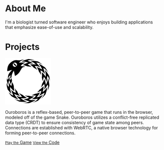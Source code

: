 # About Me
I'm a biologist turned software engineer who enjoys building applications that emphasize ease-of-use and scalability.   

# Projects
<img src="assets/images/logo.svg" alt="ouroboros logo" width="150px">

Ouroboros is a reflex-based, peer-to-peer game that runs in the browser, modeled off of the game Snake.  Ouroboros utilizes a conflict-free replicated data type (CRDT) to ensure consistency of game state among peers.  Connections are established with WebRTC, a native browser technology for forming peer-to-peer connections. 

<a class="button" href="https://www.ouroboros-game.herokuapp.com"><small>Play the</small> Game</a>
<a class="button" href="http://www.github.com/ouroboros-team/ouroboros"><small>View the</small> Code</a>
